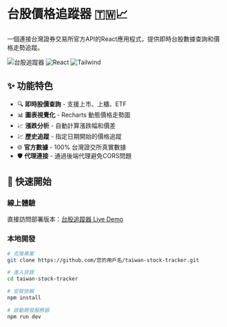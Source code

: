 # 台股價格追蹤器 🇹🇼📈

一個連接台灣證券交易所官方API的React應用程式，提供即時台股數據查詢和價格走勢追蹤。

![台股追蹤器](https://img.shields.io/badge/台股-價格追蹤器-blue)
![React](https://img.shields.io/badge/React-18-blue)
![Tailwind](https://img.shields.io/badge/Tailwind-CSS-blue)

## ✨ 功能特色

- 🔍 **即時股價查詢** - 支援上市、上櫃、ETF
- 📊 **圖表視覺化** - Recharts 動態價格走勢圖  
- 📈 **漲跌分析** - 自動計算漲跌幅和價差
- 💹 **歷史追蹤** - 指定日期開始的價格追蹤
- 🌐 **官方數據** - 100% 台灣證交所真實數據
- 🛡️ **代理連接** - 通過後端代理避免CORS問題

## 🚀 快速開始

### 線上體驗
直接訪問部署版本：[台股追蹤器 Live Demo](#)

### 本地開發
```bash
# 克隆專案
git clone https://github.com/您的用戶名/taiwan-stock-tracker.git

# 進入目錄
cd taiwan-stock-tracker

# 安裝依賴
npm install

# 啟動開發服務器
npm run dev
